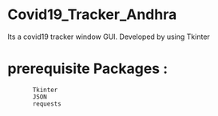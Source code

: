 # Covid19_Tracker_Andhra
Its a covid19 tracker window GUI. Developed by using Tkinter

# prerequisite Packages :
           Tkinter
           JSON
           requests
